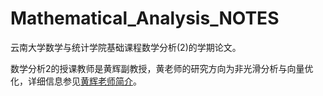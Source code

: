 # Mathematical_Analysis_NOTES

云南大学数学与统计学院基础课程数学分析(2)的学期论文。

数学分析2的授课教师是黄辉副教授，黄老师的研究方向为非光滑分析与向量优化，详细信息参见[黄辉老师简介](http://www.ms.ynu.edu.cn/info/1042/1126.htm)。